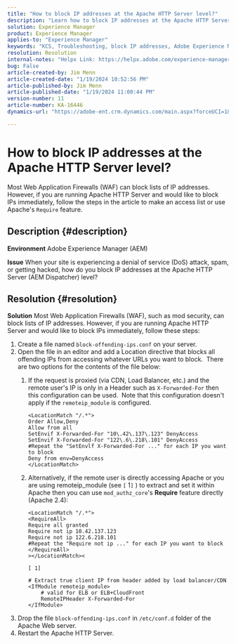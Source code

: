 ```yaml
---
title: "How to block IP addresses at the Apache HTTP Server level?"
description: "Learn how to block IP addresses at the Apache HTTP Server level."
solution: Experience Manager
product: Experience Manager
applies-to: "Experience Manager"
keywords: "KCS, Troubleshooting, block IP addresses, Adobe Experience Manager, AEM, Apache HTTP Server level, DoS attack, WAF, Web Application Firewall, AEM Dispatcher, Require feature"
resolution: Resolution
internal-notes: "Helpx Link: https://helpx.adobe.com/experience-manager/kb/block-ips-apache-http-server.html#remoteip_module"
bug: False
article-created-by: Jim Menn
article-created-date: "1/19/2024 10:52:56 PM"
article-published-by: Jim Menn
article-published-date: "1/19/2024 11:00:44 PM"
version-number: 11
article-number: KA-16446
dynamics-url: "https://adobe-ent.crm.dynamics.com/main.aspx?forceUCI=1&pagetype=entityrecord&etn=knowledgearticle&id=d68cc17a-1db7-ee11-a569-6045bd006268"

---
```

# How to block IP addresses at the Apache HTTP Server level?


Most Web Application Firewalls (WAF) can block lists of IP addresses. However, if you are running Apache HTTP Server and would like to block IPs immediately, follow the steps in the article to make an access list or use Apache's `Require` feature.

## Description {#description}


<b>Environment</b>
 Adobe Experience Manager (AEM)

<b>Issue</b>
 When your site is experiencing a denial of service (DoS) attack, spam, or getting hacked, how do you block IP addresses at the Apache HTTP Server (AEM Dispatcher) level?


## Resolution {#resolution}


<b>Solution</b>
Most Web Application Firewalls (WAF), such as mod security, can block lists of IP addresses.
However, if you are running Apache HTTP Server and would like to block IPs immediately, follow these steps:

1. Create a file named `block-offending-ips.conf` on your server.
2. Open the file in an editor and add a Location directive that blocks all offending IPs from accessing whatever URLs you want to block.  There are two options for the contents of the file below:
    1. If the request is proxied (via CDN, Load Balancer, etc.) and the remote user's IP is only in a Header such as `X-Forwarded-For` then this configuration can be used.  Note that this configuration doesn't apply if the `remoteip_module` is configured.  <br>

        ```
        <LocationMatch "/.*">
        Order Allow,Deny
        Allow from all
        SetEnvif X-Forwarded-For "10\.42\.137\.123" DenyAccess
        SetEnvif X-Forwarded-For "122\.6\.218\.101" DenyAccess
        #Repeat the "SetEnvlf X-Forwarded-For ..." for each IP you want to block
        Deny from env=DenyAccess
        </LocationMatch>
        ```
    2. Alternatively, if the remote user is directly accessing Apache or you are using remoteip_module (see `[` 1`]` ) to extract and set it within Apache then you can use `mod_authz_core`'s <b>Require</b> feature directly (Apache 2.4):

        ```
        <LocationMatch "/.*">
        <RequireAll>
        Require all granted
        Require not ip 10.42.137.123
        Require not ip 122.6.218.101
        #Repeat the "Require not ip ..." for each IP you want to block
        </RequireAll>
        ></LocationMatch><
        ```

        `[ 1]`


        ```
        # Extract true client IP from header added by load balancer/CDN
        <IfModule remoteip_module>
            # valid for ELB or ELB+CloudFront
            RemoteIPHeader X-Forwarded-For
        </IfModule>
        ```
3. Drop the file `block-offending-ips.conf` in `/etc/conf.d` folder of the Apache Web server.
4. Restart the Apache HTTP Server.


